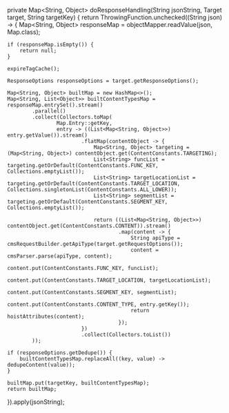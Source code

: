 private Map<String, Object> doResponseHandling(String jsonString, Target target, String targetKey) { return ThrowingFunction.unchecked((String json) -> { Map<String, Object> responseMap = objectMapper.readValue(json, Map.class);

    if (responseMap.isEmpty()) {
        return null;
    }

    expireTagCache();

    ResponseOptions responseOptions = target.getResponseOptions();

    Map<String, Object> builtMap = new HashMap<>();
    Map<String, List<Object>> builtContentTypesMap = responseMap.entrySet().stream()
            .parallel()
            .collect(Collectors.toMap(
                    Map.Entry::getKey,
                    entry -> ((List<Map<String, Object>>) entry.getValue()).stream()
                            .flatMap(contentObject -> {
                                Map<String, Object> targeting = (Map<String, Object>) contentObject.get(ContentConstants.TARGETING);
                                List<String> funcList = targeting.getOrDefault(ContentConstants.FUNC_KEY, Collections.emptyList());
                                List<String> targetLocationList = targeting.getOrDefault(ContentConstants.TARGET_LOCATION, Collections.singletonList(ContentConstants.ALL_LOWER));
                                List<String> segmentList = targeting.getOrDefault(ContentConstants.SEGMENT_KEY, Collections.emptyList());

                                return ((List<Map<String, Object>>) contentObject.get(ContentConstants.CONTENT)).stream()
                                        .map(content -> {
                                            String apiType = cmsRequestBuilder.getApiType(target.getRequestOptions());
                                            content = cmsParser.parse(apiType, content);
                                            content.put(ContentConstants.FUNC_KEY, funcList);
                                            content.put(ContentConstants.TARGET_LOCATION, targetLocationList);
                                            content.put(ContentConstants.SEGMENT_KEY, segmentList);
                                            content.put(ContentConstants.CONTENT_TYPE, entry.getKey());
                                            return hoistAttributes(content);
                                        });
                            })
                            .collect(Collectors.toList())
            ));

    if (responseOptions.getDedupe()) {
        builtContentTypesMap.replaceAll((key, value) -> dedupeContent(value));
    }

    builtMap.put(targetKey, builtContentTypesMap);
    return builtMap;
}).apply(jsonString);
